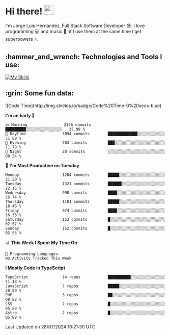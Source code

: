 <h1 align="left">
 <abc>
  <br>Hi there! <img src="https://user-images.githubusercontent.com/42378118/110234147-e3259600-7f4e-11eb-95be-0c4047144dea.gif" width="30"><br>
 </abc>
</h1>

I'm Jorge Luis Hernández, Full Stack Software Developer :sunglasses:. I love programming :computer: and music :musical_score:, if I use them at the same time I get superpowers :zap:. 


<h2 align="left">:hammer_and_wrench: Technologies and Tools I use:</h2>

[![My Skills](https://skillicons.dev/icons?i=js,ts,html,css,py,vue,react,next,nest,postgres,mysql)](https://skillicons.dev)

<h2 align="left">:grin: Some fun data:</h2>
<!--START_SECTION:waka-->
![Code Time](http://img.shields.io/badge/Code%20Time-0%20secs-blue)

**I'm an Early 🐤** 

```text
🌞 Morning                2146 commits        █████████░░░░░░░░░░░░░░░░   35.99 % 
🌆 Daytime                3094 commits        █████████████░░░░░░░░░░░░   51.89 % 
🌃 Evening                703 commits         ███░░░░░░░░░░░░░░░░░░░░░░   11.79 % 
🌙 Night                  20 commits          ░░░░░░░░░░░░░░░░░░░░░░░░░   00.34 % 
```
📅 **I'm Most Productive on Tuesday** 

```text
Monday                   1264 commits        █████░░░░░░░░░░░░░░░░░░░░   21.20 % 
Tuesday                  1321 commits        ██████░░░░░░░░░░░░░░░░░░░   22.15 % 
Wednesday                998 commits         ████░░░░░░░░░░░░░░░░░░░░░   16.74 % 
Thursday                 1101 commits        █████░░░░░░░░░░░░░░░░░░░░   18.46 % 
Friday                   974 commits         ████░░░░░░░░░░░░░░░░░░░░░   16.33 % 
Saturday                 153 commits         █░░░░░░░░░░░░░░░░░░░░░░░░   02.57 % 
Sunday                   152 commits         █░░░░░░░░░░░░░░░░░░░░░░░░   02.55 % 
```


📊 **This Week I Spent My Time On** 

```text
💬 Programming Languages: 
No Activity Tracked This Week
```

**I Mostly Code in TypeScript** 

```text
TypeScript               14 repos            ██████████░░░░░░░░░░░░░░░   41.18 % 
JavaScript               7 repos             █████░░░░░░░░░░░░░░░░░░░░   20.59 % 
PHP                      3 repos             ██░░░░░░░░░░░░░░░░░░░░░░░   08.82 % 
CSS                      2 repos             █░░░░░░░░░░░░░░░░░░░░░░░░   05.88 % 
Astro                    2 repos             █░░░░░░░░░░░░░░░░░░░░░░░░   05.88 % 
```




 Last Updated on 28/07/2024 16:21:30 UTC
<!--END_SECTION:waka-->
